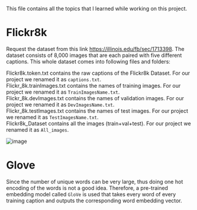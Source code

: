 This file contains all the topics that I learned while working on this project.

# Flickr8k

Request the dataset from this link https://illinois.edu/fb/sec/1713398. The dataset consists of 8,000 images that are each paired with five different captions. This whole dataset comes into following files and folders:

Flickr8k.token.txt contains the raw captions of the Flickr8k Dataset. For our project we renamed it as `captions.txt`. <br> 
Flickr_8k.trainImages.txt contains the names of training images. For our project we renamed it as `TrainImagesName.txt`. <br>
Flickr_8k.devImages.txt contains the names of validation images. For our project we renamed it as `DevImagesName.txt`. <br>
Flickr_8k.testImages.txt contains the names of test images. For our project we renamed it as `TestImagesName.txt`. <br>
Flickr8k_Dataset contains all the images (train+val+test). For our project we renamed it as `All_images`.

![image](https://user-images.githubusercontent.com/71775151/192083276-df0a8530-3966-49fd-ad5b-7e0dc19990ff.png)

# Glove
Since the number of unique words can be very large, thus doing one hot encoding of the words is not a good idea. Therefore, a pre-trained embedding model called ```GloVe``` is used that takes every word of every training caption and outputs the corresponding word embedding vector. 

